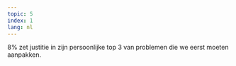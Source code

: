 ```yaml
---
topic: 5
index: 1
lang: nl
---
```

8% zet justitie in zijn persoonlijke top 3 van problemen die we eerst moeten
aanpakken.



